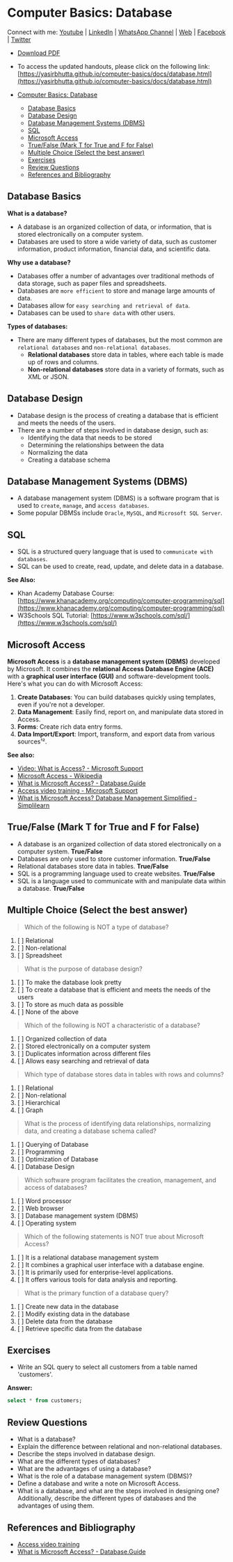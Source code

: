 # Computer Basics: Database

Connect with me: [Youtube](https://www.youtube.com/yasirbhutta) \| [LinkedIn](https://www.linkedin.com/in/yasirbhutta/) \| [WhatsApp Channel](https://whatsapp.com/channel/0029VaC3BC160eBZZSs3CW0c) \| [Web](https://yasirbhutta.github.io/) \| [Facebook](https://www.facebook.com/yasirbhutta786) \| [Twitter](https://twitter.com/yasirbhutta)

- [Download PDF](https://yasirbhutta.github.io/computer-basics/docs/database.pdf)
- To access the updated handouts, please click on the following link:
[https://yasirbhutta.github.io/computer-basics/docs/database.html](https://yasirbhutta.github.io/computer-basics/docs/database.html)

- [Computer Basics: Database](#computer-basics-database)
  - [Database Basics](#database-basics)
  - [Database Design](#database-design)
  - [Database Management Systems (DBMS)](#database-management-systems-dbms)
  - [SQL](#sql)
  - [Microsoft Access](#microsoft-access)
  - [True/False (Mark T for True and F for False)](#truefalse-mark-t-for-true-and-f-for-false)
  - [Multiple Choice (Select the best answer)](#multiple-choice-select-the-best-answer)
  - [Exercises](#exercises)
  - [Review Questions](#review-questions)
  - [References and Bibliography](#references-and-bibliography)


## Database Basics

**What is a database?**

- A database is an organized collection of data, or information, that is stored electronically on a computer system.
- Databases are used to store a wide variety of data, such as customer information, product information, financial data, and scientific data.

**Why use a database?**

- Databases offer a number of advantages over traditional methods of data storage, such as paper files and spreadsheets.
- Databases are `more efficient` to store and manage large amounts of data.
- Databases allow for `easy searching and retrieval of data`.
- Databases can be used to `share data` with other users.

**Types of databases:**

- There are many different types of databases, but the most common are `relational databases` and `non-relational databases`.
    * **Relational databases** store data in tables, where each table is made up of rows and columns.
    * **Non-relational databases** store data in a variety of formats, such as XML or JSON.

## Database Design

- Database design is the process of creating a database that is efficient and meets the needs of the users.
- There are a number of steps involved in database design, such as:
  - Identifying the data that needs to be stored
  - Determining the relationships between the data
  - Normalizing the data
  - Creating a database schema

<script async src="https://pagead2.googlesyndication.com/pagead/js/adsbygoogle.js?client=ca-pub-1602443888929206"
     crossorigin="anonymous"></script>
<ins class="adsbygoogle"
     style="display:block; text-align:center;"
     data-ad-layout="in-article"
     data-ad-format="fluid"
     data-ad-client="ca-pub-1602443888929206"
     data-ad-slot="6296238623"></ins>
<script>
     (adsbygoogle = window.adsbygoogle || []).push({});
</script>

## Database Management Systems (DBMS)

- A database management system (DBMS) is a software program that is used to `create`, `manage`, and `access databases`.
- Some popular DBMSs include `Oracle`, `MySQL`, and `Microsoft SQL Server`.

## SQL

- SQL is a structured query language that is used to `communicate with databases`.
- SQL can be used to create, read, update, and delete data in a database.

**See Also:**

- Khan Academy Database Course: [https://www.khanacademy.org/computing/computer-programming/sql](https://www.khanacademy.org/computing/computer-programming/sql)
- W3Schools SQL Tutorial: [https://www.w3schools.com/sql/](https://www.w3schools.com/sql/)

## Microsoft Access

**Microsoft Access** is a **database management system (DBMS)** developed by Microsoft. It combines the **relational Access Database Engine (ACE)** with a **graphical user interface (GUI)** and software-development tools. Here's what you can do with Microsoft Access:

1. **Create Databases**: You can build databases quickly using templates, even if you're not a developer.
2. **Data Management**: Easily find, report on, and manipulate data stored in Access.
3. **Forms**: Create rich data entry forms.
4. **Data Import/Export**: Import, transform, and export data from various sources¹².

**See also:**

- [Video: What is Access? - Microsoft Support](https://support.microsoft.com/en-us/office/video-what-is-access-f2338765-ff59-4cfc-b8ba-74059fcb1874)
- [Microsoft Access - Wikipedia](https://en.wikipedia.org/wiki/Microsoft_Access)
- [What is Microsoft Access? - Database.Guide](https://database.guide/what-is-microsoft-access/)
- [Access video training - Microsoft Support](https://support.microsoft.com/en-us/office/access-video-training-a5ffb1ef-4cc4-4d79-a862-e2dda6ef38e6)
- [What is Microsoft Access? Database Management Simplified - Simplilearn](https://www.simplilearn.com/what-is-microsoft-access-article)

## True/False (Mark T for True and F for False)

- A database is an organized collection of data stored electronically on a computer system. **True/False**
- Databases are only used to store customer information. **True/False**
- Relational databases store data in tables. **True/False**
- SQL is a programming language used to create websites. **True/False**
- SQL is a language used to communicate with and manipulate data within a database. **True/False**

## Multiple Choice (Select the best answer)

> Which of the following is NOT a type of database?

1. [ ] Relational
2. [ ] Non-relational
3. [ ] Spreadsheet

> What is the purpose of database design?

1. [ ] To make the database look pretty
2. [ ] To create a database that is efficient and meets the needs of the users
3. [ ] To store as much data as possible
4. [ ] None of the above

> Which of the following is NOT a characteristic of a database?

1. [ ] Organized collection of data
2. [ ] Stored electronically on a computer system
3. [ ] Duplicates information across different files
4. [ ] Allows easy searching and retrieval of data

> Which type of database stores data in tables with rows and columns?

1. [ ] Relational
2. [ ] Non-relational
3. [ ] Hierarchical
4. [ ] Graph

> What is the process of identifying data relationships, normalizing data, and creating a database schema called?

1. [ ] Querying of Database
2. [ ] Programming
3. [ ] Optimization of Database
4. [ ] Database Design

> Which software program facilitates the creation, management, and access of databases?

1. [ ] Word processor
2. [ ] Web browser
3. [ ] Database management system (DBMS)
4. [ ] Operating system

> Which of the following statements is NOT true about Microsoft Access?

1. [ ] It is a relational database management system
2. [ ] It combines a graphical user interface with a database engine.
3. [ ] It is primarily used for enterprise-level applications.
4. [ ] It offers various tools for data analysis and reporting.

> What is the primary function of a database query?

1. [ ] Create new data in the database
2. [ ] Modify existing data in the database
3. [ ] Delete data from the database
4. [ ] Retrieve specific data from the database

## Exercises

- Write an SQL query to select all customers from a table named 'customers'.

**Answer:**

```sql
select * from customers;
```

## Review Questions

- What is a database?
- Explain the difference between relational and non-relational databases.
- Describe the steps involved in database design.
- What are the different types of databases?
- What are the advantages of using a database?
- What is the role of a database management system (DBMS)?
- Define a database and write a note on Microsoft Access.
- What is a database, and what are the steps involved in designing one? Additionally, describe the different types of databases and the advantages of using them.

## References and Bibliography

* [Access video training](https://support.microsoft.com/en-us/office/access-video-training-a5ffb1ef-4cc4-4d79-a862-e2dda6ef38e6)
* [What is Microsoft Access? - Database.Guide](https://database.guide/what-is-microsoft-access/)





